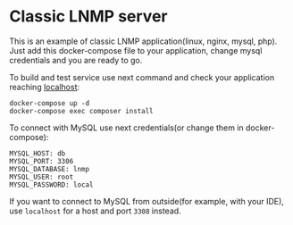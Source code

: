 # Classic LNMP server

This is an example of classic LNMP application(linux, nginx, mysql, php). Just add this docker-compose file to your application, change mysql credentials and you are ready to go. 

To build and test service use next command and check your application reaching [localhost](http://localhost): 

```shell
docker-compose up -d
docker-compose exec composer install
```

To connect with MySQL use next credentials(or change them in docker-compose):

```
MYSQL_HOST: db
MYSQL_PORT: 3306
MYSQL_DATABASE: lnmp
MYSQL_USER: root
MYSQL_PASSWORD: local
```

If you want to connect to MySQL from outside(for example, with your IDE), use `localhost` for a host and port `3308` instead.
